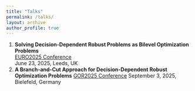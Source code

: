 ```yaml
---
title: "Talks"
permalink: /talks/
layout: archive
author_profile: true
---
```


1. **Solving Decision-Dependent Robust Problems as Bilevel Optimization Problems**   
   [EURO2025 Conference](https://euro2025leeds.uk/)   
   June 23, 2025, Leeds, UK
2. **A Branch-and-Cut Approach for Decision-Dependent Robust Optimization Problems**
   [GOR2025 Conference](https://or2025.de/)
   September 3, 2025, Bielefeld, Germany
